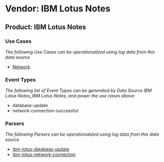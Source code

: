 Vendor: IBM Lotus Notes
=======================
Product: IBM Lotus Notes
------------------------

### Use Cases

_The following Use Cases can be operationalized using log data from this data source_

* [Network](usecase_network.md)


### Event Types

_The following list of Event Types can be generated by Data Source IBM Lotus Notes_IBM Lotus Notes, and power the use cases above:_

- database-update
- network-connection-successful


### Parsers

_The following Parsers can be operationalized using log data from this data source_

* [ibm-lotus-database-update](parserContent_ibm-lotus-database-update.md)
* [ibm-lotus-network-connection](parserContent_ibm-lotus-network-connection.md)
